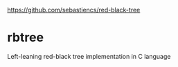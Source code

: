 https://github.com/sebastiencs/red-black-tree

rbtree
======

Left-leaning red-black tree implementation in C language
